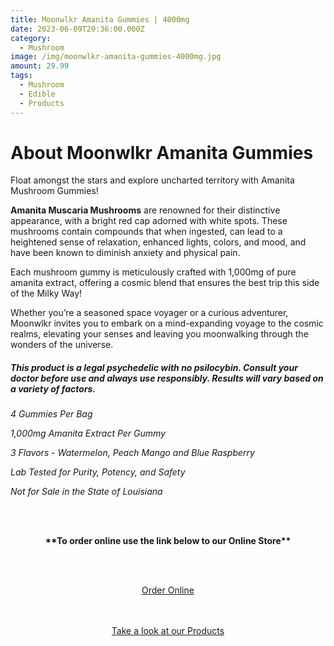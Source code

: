 ```yaml
---
title: Moonwlkr Amanita Gummies | 4000mg
date: 2023-06-09T20:36:00.000Z
category:
  - Mushroom
image: /img/moonwlkr-amanita-gummies-4000mg.jpg
amount: 29.99
tags:
  - Mushroom
  - Edible
  - Products
---
```

# **About Moonwlkr Amanita Gummies**

Float amongst the stars and explore uncharted territory with Amanita Mushroom Gummies!

**Amanita Muscaria Mushrooms** are renowned for their distinctive appearance, with a bright red cap adorned with white spots. These mushrooms contain compounds that when ingested, can lead to a heightened sense of relaxation, enhanced lights, colors, and mood, and have been known to diminish anxiety and physical pain.

Each mushroom gummy is meticulously crafted with 1,000mg of pure amanita extract, offering a cosmic blend that ensures the best trip this side of the Milky Way!

Whether you’re a seasoned space voyager or a curious adventurer, Moonwlkr invites you to embark on a mind-expanding voyage to the cosmic realms, elevating your senses and leaving you moonwalking through the wonders of the universe.

##### ***This product is a legal psychedelic with no psilocybin. Consult your doctor before use and always use responsibly. Results will vary based on a variety of factors.***

*4 Gummies Per Bag*

*1,000mg Amanita Extract Per Gummy*

*3 Flavors - Watermelon, Peach Mango and Blue Raspberry*

*Lab Tested for Purity, Potency, and Safety*

*Not for Sale in the State of Louisiana*

<br><br>

<Center>

**\*\*To order online use the link below to our Online Store\*\***

<br><br>

<Center><a class="link-view-more-products" target="_blank" href="https://capitalcbd.shop/shop-online/">Order Online</a></

<br><br><br>

<Center><a class="link-view-more-products" target="_blank" href="https://capitalamericanshaman.com/products">Take a look at our Products</a></Center>

<br><br>